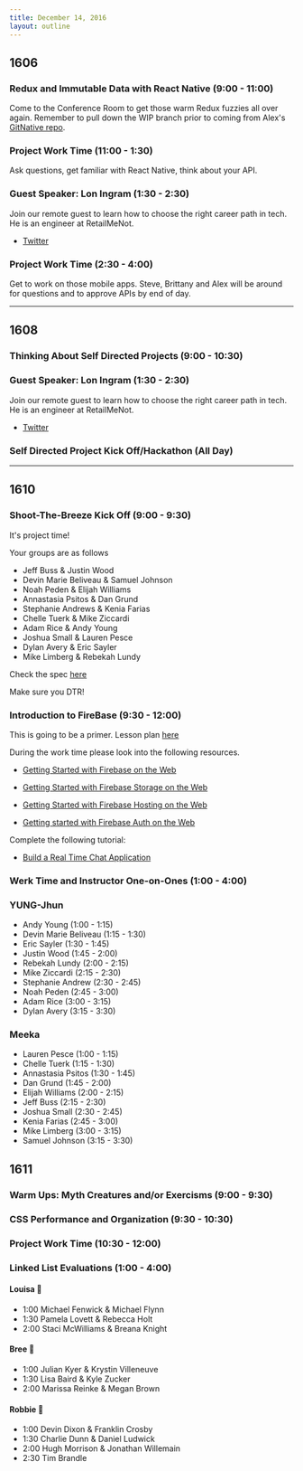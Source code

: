 ```yaml
---
title: December 14, 2016
layout: outline
---
```


## 1606

### Redux and Immutable Data with React Native (9:00 - 11:00)

Come to the Conference Room to get those warm Redux fuzzies all over again. Remember to pull down the WIP branch prior to coming from Alex's [GitNative repo](https://github.com/Alex-Tideman/GitNative/tree/WIP).

### Project Work Time (11:00 - 1:30)

Ask questions, get familiar with React Native, think about your API.

### Guest Speaker: Lon Ingram (1:30 - 2:30)

Join our remote guest to learn how to choose the right career path in tech. He is an engineer at RetailMeNot.

- [Twitter](http://twitter.com/lawnsea)

### Project Work Time (2:30 - 4:00)

Get to work on those mobile apps. Steve, Brittany and Alex will be around for questions and to approve APIs by end of day.

***

## 1608

### Thinking About Self Directed Projects (9:00 - 10:30)

### Guest Speaker: Lon Ingram (1:30 - 2:30)

Join our remote guest to learn how to choose the right career path in tech. He is an engineer at RetailMeNot.

- [Twitter](http://twitter.com/lawnsea)

### Self Directed Project Kick Off/Hackathon (All Day)


***

## 1610

### Shoot-The-Breeze Kick Off (9:00 - 9:30)

It's project time!

Your groups are as follows

* Jeff Buss & Justin Wood
* Devin Marie Beliveau & Samuel Johnson
* Noah Peden & Elijah Williams
* Annastasia Psitos & Dan Grund
* Stephanie Andrews & Kenia Farias
* Chelle Tuerk & Mike Ziccardi
* Adam Rice & Andy Young
* Joshua Small & Lauren Pesce
* Dylan Avery & Eric Sayler
* Mike Limberg & Rebekah Lundy

Check the spec [here](http://frontend.turing.io/projects/shoot-the-breeze.html)

Make sure you DTR!

### Introduction to FireBase (9:30 - 12:00)

This is going to be a primer. Lesson plan
[here](http://frontend.turing.io/lessons/firebase-primer.html)

During the work time please look into the following resources.

- [Getting Started with Firebase on the Web](https://www.youtube.com/watch?v=k1D0_wFlXgo)

- [Getting Started with Firebase Storage on the Web](https://www.youtube.com/watch?v=SpxHVrpfGgU&index=13&list=PLl-K7zZEsYLnJVX_0zbKytptZGugPIbJR)

- [Getting Started with Firebase Hosting on the Web](https://www.youtube.com/watch?v=meofoNuK3vo&list=PLl-K7zZEsYLmnJ_FpMOZgyg6XcIGBu2OX&index=11)

- [Getting started with Firebase Auth on the Web](https://www.youtube.com/watch?v=-OKrloDzGpU&list=PLl-K7zZEsYLmnJ_FpMOZgyg6XcIGBu2OX&index=8)

Complete the following tutorial:

- [Build a Real Time Chat Application](https://codelabs.developers.google.com/codelabs/firebase-web/index.html?index=..%2F..%2Findex#0)

### Werk Time and Instructor One-on-Ones (1:00 - 4:00)

### YUNG-Jhun

* Andy Young (1:00 - 1:15)
* Devin Marie Beliveau (1:15 - 1:30)
* Eric Sayler (1:30 - 1:45)
* Justin Wood (1:45 - 2:00)
* Rebekah Lundy (2:00 - 2:15)
* Mike Ziccardi (2:15 - 2:30)
* Stephanie Andrew (2:30 - 2:45)
* Noah Peden (2:45  - 3:00)
* Adam Rice (3:00 - 3:15)
* Dylan Avery (3:15 - 3:30)

### Meeka

* Lauren Pesce (1:00 - 1:15)
* Chelle Tuerk (1:15 - 1:30)
* Annastasia Psitos (1:30 - 1:45)
* Dan Grund (1:45 - 2:00)
* Elijah Williams (2:00 - 2:15)
* Jeff Buss (2:15 - 2:30)
* Joshua Small (2:30 - 2:45)
* Kenia Farias (2:45  - 3:00)
* Mike Limberg (3:00 - 3:15)
* Samuel Johnson (3:15 - 3:30)

## 1611

### Warm Ups: Myth Creatures and/or Exercisms (9:00 - 9:30)

### CSS Performance and Organization (9:30 - 10:30)

### Project Work Time (10:30 - 12:00)

### Linked List Evaluations (1:00 - 4:00)

#### Louisa :see_no_evil:

* 1:00 Michael Fenwick & Michael Flynn
* 1:30 Pamela Lovett & Rebecca Holt
* 2:00 Staci McWilliams & Breana Knight

#### Bree :hear_no_evil:

* 1:00 Julian Kyer & Krystin Villeneuve
* 1:30 Lisa Baird & Kyle Zucker
* 2:00 Marissa Reinke & Megan Brown

#### Robbie :speak_no_evil:

* 1:00 Devin Dixon & Franklin Crosby
* 1:30 Charlie Dunn & Daniel Ludwick
* 2:00 Hugh Morrison & Jonathan Willemain
* 2:30 Tim Brandle
